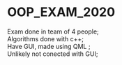 # OOP_EXAM_2020
Exam done in team of 4 people;<br>
Algorithms done with c++;<br>
Have GUI, made using QML ;<br>
Unlikely not conected with GUI;<br>
